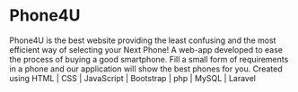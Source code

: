 # Phone4U
Phone4U is the best website providing the least confusing and the most efficient way of selecting your Next Phone!
A web-app developed to ease the process of buying a good smartphone.
Fill a small form of requirements in a phone and our application will show the best phones for you.
Created using HTML | CSS | JavaScript | Bootstrap | php | MySQL | Laravel

